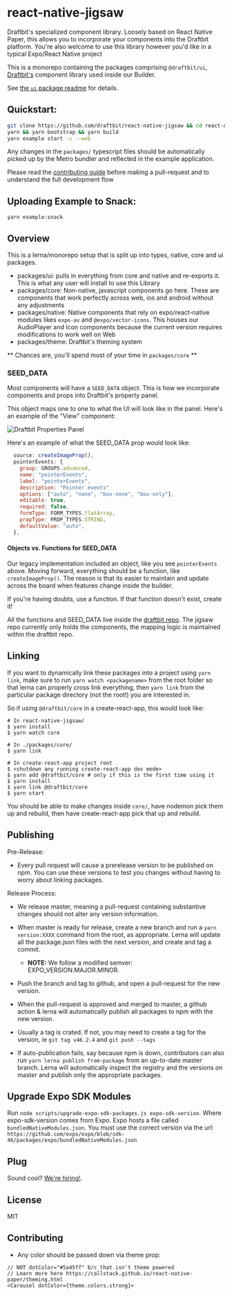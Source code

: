 # react-native-jigsaw

Draftbit's specialized component library. Loosely based on React Native Paper, this allows you to incorporate your components into the Draftbit platform. You're also welcome to use this library however you'd like in a typical Expo/React Native project

This is a monorepo containing the packages comprising `@draftbit/ui`,
[Draftbit's](https://draftbit.com) component library used inside our Builder.

See [the `ui` package readme](./packages/ui#readme) for details.

## Quickstart:

```sh
git clone https://github.com/draftbit/react-native-jigsaw && cd react-native-jigsaw
yarn && yarn bootstrap && yarn build
yarn example start -c --web
```

Any changes in the `packages/` typescript files should be automatically picked
up by the Metro bundler and reflected in the example application.

Please read the [contributing guide](CONTRIBUTING.md) before making
a pull-request and to understand the full development flow

## Uploading Example to Snack:

```
yarn example:snack
```

## Overview

This is a lerna/monorepo setup that is split up into types, native, core and ui packages.

- packages/ui: pulls in everything from core and native and re-exports it. This is what any user will install to use this Library
- packages/core: Non-native, javascript components go here. These are components that work perfectly across web, ios and android without any adjustments
- packages/native: Native components that rely on expo/react-native modules likes `expo-av` and `@expo/vector-icons`. This houses our AudioPlayer and Icon components because the current version requires modifications to work well on Web
- packages/theme: Draftbit's theming system

** Chances are, you'll spend most of your time in `packages/core` **

### SEED_DATA

Most components will have a `SEED_DATA` object. This is how we incorporate components and props into Draftbit's property panel.

This object maps one to one to what the UI will look like in the panel. Here's an example of the "View" component:

![Draftbit Properties Panel](./images/view-properties-panel.png)

Here's an example of what the SEED_DATA prop would look like:

```js
  source: createImageProp(),
  pointerEvents: {
    group: GROUPS.advanced,
    name: "pointerEvents",
    label: "pointerEvents",
    description: "Pointer events"
    options: ["auto", "none", "box-none", "box-only"],
    editable: true,
    required: false,
    formType: FORM_TYPES.flatArray,
    propType: PROP_TYPES.STRING,
    defaultValue: "auto",
  },
```

#### Objects vs. Functions for SEED_DATA

Our legacy implementation included an object, like you see `pointerEvents` above. Moving forward, everything should be a function, like `createImageProp()`. The reason is that its easier to maintain and update across the board when features change inside the builder.

If you're having doubts, use a function. If that function doesn't exist, create it!

All the functions and SEED_DATA live inside the [draftbit repo](https://github.com/draftbit/draftbit/blob/master/component-mappings). The jigsaw repo currently only holds the components, the mapping logic is maintained within the draftbit repo.

## Linking

If you want to dynamically link these packages into a project using `yarn link`,
make sure to run `yarn watch <packagename>` from the root folder so that lerna
can properly cross link everything, then `yarn link` from the particular package
directory (not the root!) you are interested in.

So if using `@draftbit/core` in a create-react-app, this would look like:

```console
# In react-native-jigsaw/
$ yarn install
$ yarn watch core

# In ./packages/core/
$ yarn link

# In create-react-app project root
$ <shutdown any running create-react-app dev mode>
$ yarn add @draftbit/core # only if this is the first time using it
$ yarn install
$ yarn link @draftbit/core
$ yarn start
```

You should be able to make changes inside `core/`, have nodemon pick them up and
rebuild, then have create-react-app pick that up and rebuild.

## Publishing

Pre-Release:

- Every pull request will cause a prerelease version to be published on npm.
  You can use these versions to test you changes without having to worry about
  linking packages.

Release Process:

- We release master, meaning a pull-request containing substantive changes
  should not alter any version information.

- When master is ready for release, create a new branch and run a `yarn version:XXXX` command from the root, as appropriate. Lerna will update all
  the package.json files with the next version, and create and tag a commit.

  - **NOTE:** We follow a modified semver: EXPO_VERSION.MAJOR.MINOR.

- Push the branch and tag to github, and open a pull-request for the new
  version.

- When the pull-request is approved and merged to master, a github action
  & lerna will automatically publish all packages to npm with the new version.

- Usually a tag is crated. If not, you may need to create a tag for the version, ie `git tag v46.2.4` and `git push --tags`

- If auto-publication fails, say because npm is down, contributors can also run
  `yarn lerna publish from-package` from an up-to-date master branch. Lerna
  will automatically inspect the registry and the versions on master and
  publish only the appropriate packages.

## Upgrade Expo SDK Modules

Run `node scripts/upgrade-expo-sdk-packages.js expo-sdk-version`. Where expo-sdk-version comes from Expo. Expo hosts a file called `bundledNativeModules.json`. You must use the correct version via the url: `https://github.com/expo/expo/blob/sdk-46/packages/expo/bundledNativeModules.json`

## Plug

Sound cool? [We're hiring!](https://draftbit.com/jobs).

## License

MIT

## Contributing

- Any color should be passed down via theme prop:

```
// NOT dotColor="#5a45ff" b/c that isn't theme powered
// Learn more here https://callstack.github.io/react-native-paper/theming.html
<Carousel dotColor={theme.colors.strong}>
```
